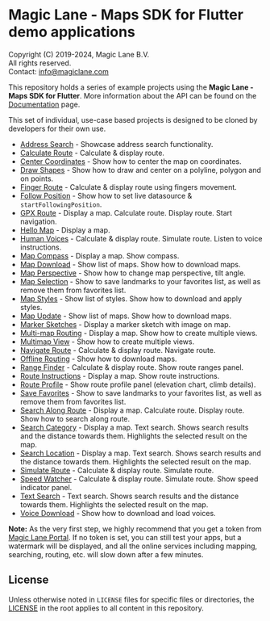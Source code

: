# Magic Lane - Maps SDK for Flutter demo applications

Copyright (C) 2019-2024, Magic Lane B.V.  
All rights reserved.  
Contact: info@magiclane.com

This repository holds a series of example projects using the **Magic Lane - Maps SDK for Flutter**. More information about the API can be found on the [Documentation](https://developer.magiclane.com/documentation) page.

This set of individual, use-case based projects is designed to be cloned by developers for their own use.

* [Address Search](address_search) - Showcase address search functionality.
* [Calculate Route](calculate_route) - Calculate & display route.
* [Center Coordinates](center_coordinates) - Show how to center the map on coordinates.
* [Draw Shapes](draw_shapes) - Show how to draw and center on a polyline, polygon and on points.
* [Finger Route](finger_route) - Calculate & display route using fingers movement.
* [Follow Position](follow_position) - Show how to set live datasource & `startFollowingPosition`.
* [GPX Route](gpx_route) - Display a map. Calculate route. Display route. Start navigation.
* [Hello Map](hello_map) - Display a map.
* [Human Voices](human_voices) - Calculate & display route. Simulate route. Listen to voice instructions.
* [Map Compass](map_compass) - Display a map. Show compass.
* [Map Download](map_download) - Show list of maps. Show how to download maps.
* [Map Perspective](map_perspective) - Show how to change map perspective, tilt angle.
* [Map Selection](map_selection) - Show to save landmarks to your favorites list, as well as remove them from favorites list.
* [Map Styles](map_styles) - Show list of styles. Show how to download and apply styles.
* [Map Update](map_update) - Show list of maps. Show how to download maps.
* [Marker Sketches](marker_sketches) - Display a marker sketch with image on map.
* [Multi-map Routing](multi_map_routing) - Display a map. Show how to create multiple views.
* [Multimap View](multiview_map) - Show how to create multiple views.
* [Navigate Route](navigate_route) - Calculate & display route. Navigate route.
* [Offline Routing](offline_routing) - Show how to download maps.
* [Range Finder](range_finder) - Calculate & display route. Show route ranges panel.
* [Route Instructions](route_instructions) - Display a map. Show route instructions.
* [Route Profile](route_profile) - Show route profile panel (elevation chart, climb details).
* [Save Favorites](save_favorites) - Show to save landmarks to your favorites list, as well as remove them from favorites list.
* [Search Along Route](search_along_route) - Display a map. Calculate route. Display route. Show how to search along route.
* [Search Category](search_category) - Display a map. Text search. Shows search results and the distance towards them. Highlights the selected result on the map.
* [Search Location](search_location) - Display a map. Text search. Shows search results and the distance towards them. Highlights the selected result on the map.
* [Simulate Route](simulate_route) - Calculate & display route. Simulate route.
* [Speed Watcher](speed_watcher) - Calculate & display route. Simulate route. Show speed indicator panel.
* [Text Search](text_search) - Text search. Shows search results and the distance towards them. Highlights the selected result on the map.
* [Voice Download](voice_download) - Show how to download and load voices.

**Note:** As the very first step, we highly recommend that you get a token from [Magic Lane Portal](https://developer.magiclane.com/api). If no token is set, you can still test your apps, but a watermark will be displayed, and all the online services including mapping, searching, routing, etc. will slow down after a few minutes.

## License

Unless otherwise noted in `LICENSE` files for specific files or directories, the [LICENSE](LICENSE) in the root applies to all content in this repository.
